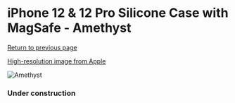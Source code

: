 # iPhone 12 & 12 Pro Silicone Case with MagSafe - Amethyst

[Return to previous page](/iphone_12)

[High-resolution image from Apple](https://store.storeimages.cdn-apple.com/8756/as-images.apple.com/is/MK033?wid=4500&hei=4500&fmt=png)

<div style="width: 384px"><img src="/everyphone/MK033.png" alt="Amethyst"></div>

### Under construction
